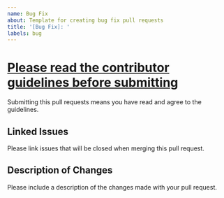 ```yaml
---
name: Bug Fix
about: Template for creating bug fix pull requests
title: '[Bug Fix]: '
labels: bug
---
```


# [Please read the contributor guidelines before submitting](https://github.com/nonamecrackers2/simple-clouds/blob/1.20.1/docs/CONTRIBUTING.md)

Submitting this pull requests means you have read and agree to the guidelines.

## Linked Issues
Please link issues that will be closed when merging this pull request.

## Description of Changes
Please include a description of the changes made with your pull request.

